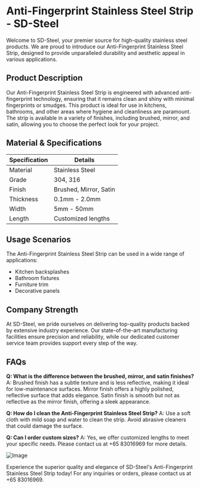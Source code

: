 # Anti-Fingerprint Stainless Steel Strip - SD-Steel

Welcome to SD-Steel, your premier source for high-quality stainless steel products. We are proud to introduce our Anti-Fingerprint Stainless Steel Strip, designed to provide unparalleled durability and aesthetic appeal in various applications.

## Product Description
Our Anti-Fingerprint Stainless Steel Strip is engineered with advanced anti-fingerprint technology, ensuring that it remains clean and shiny with minimal fingerprints or smudges. This product is ideal for use in kitchens, bathrooms, and other areas where hygiene and cleanliness are paramount. The strip is available in a variety of finishes, including brushed, mirror, and satin, allowing you to choose the perfect look for your project.

## Material & Specifications

| Specification        | Details                             |
|----------------------|-------------------------------------|
| Material             | Stainless Steel                     |
| Grade                | 304, 316                            |
| Finish               | Brushed, Mirror, Satin              |
| Thickness            | 0.1mm - 2.0mm                       |
| Width                | 5mm - 50mm                          |
| Length               | Customized lengths                  |

## Usage Scenarios
The Anti-Fingerprint Stainless Steel Strip can be used in a wide range of applications:
- Kitchen backsplashes
- Bathroom fixtures
- Furniture trim
- Decorative panels

## Company Strength
At SD-Steel, we pride ourselves on delivering top-quality products backed by extensive industry experience. Our state-of-the-art manufacturing facilities ensure precision and reliability, while our dedicated customer service team provides support every step of the way.

## FAQs
**Q: What is the difference between the brushed, mirror, and satin finishes?**
A: Brushed finish has a subtle texture and is less reflective, making it ideal for low-maintenance surfaces. Mirror finish offers a highly polished, reflective surface that adds elegance. Satin finish is smooth but not as reflective as the mirror finish, offering a sleek appearance.

**Q: How do I clean the Anti-Fingerprint Stainless Steel Strip?**
A: Use a soft cloth with mild soap and water to clean the strip. Avoid abrasive cleaners that could damage the surface.

**Q: Can I order custom sizes?**
A: Yes, we offer customized lengths to meet your specific needs. Please contact us at +65 83016969 for more details.

![Image](https://github.com/user-attachments/assets/2567258e-e124-4816-932d-1809bd27ef0b)

Experience the superior quality and elegance of SD-Steel's Anti-Fingerprint Stainless Steel Strip today! For any inquiries or orders, please contact us at +65 83016969.